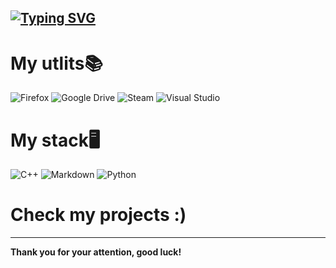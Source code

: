 [![Typing SVG](https://readme-typing-svg.demolab.com?font=Josefin+Sans+&pause=1000&color=00A5F7&center=true&vCenter=true&random=false&width=435&lines=Hello!+Im+gh0st1k;Im+starter+developer+on+c%2B%2B)](https://git.io/typing-svg)
---
# My utlits📚
![Firefox](https://img.shields.io/badge/Firefox-FF7139?style=for-the-badge&logo=Firefox-Browser&logoColor=white)
![Google Drive](https://img.shields.io/badge/Google%20Drive-4285F4?style=for-the-badge&logo=googledrive&logoColor=white)
![Steam](https://img.shields.io/badge/steam-%23000000.svg?style=for-the-badge&logo=steam&logoColor=white)
![Visual Studio](https://img.shields.io/badge/Visual%20Studio-5C2D91.svg?style=for-the-badge&logo=visual-studio&logoColor=white)

# My stack🖥️
![C++](https://img.shields.io/badge/c++-%2300599C.svg?style=for-the-badge&logo=c%2B%2B&logoColor=white)
![Markdown](https://img.shields.io/badge/markdown-%23000000.svg?style=for-the-badge&logo=markdown&logoColor=white)
![Python](https://img.shields.io/badge/python-3670A0?style=for-the-badge&logo=python&logoColor=ffdd54)

# Check my projects :)
----

**Thank you for your attention, good luck!**
